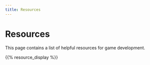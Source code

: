 ```yaml
---
title: Resources
---
```


# Resources

This page contains a list of helpful resources for game development.

{{% resource_display %}}
